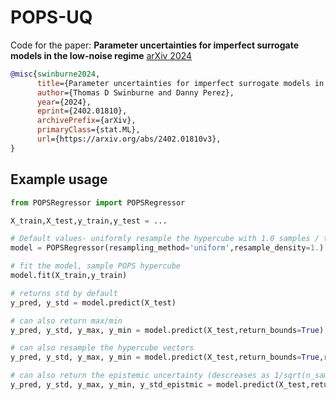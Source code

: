 # POPS-UQ
Code for the paper: 
**Parameter uncertainties for imperfect surrogate models in the low-noise regime**
[arXiv 2024](https://arxiv.org/abs/2402.01810v3)

```bibtex
@misc{swinburne2024,
      title={Parameter uncertainties for imperfect surrogate models in the low-noise regime}, 
      author={Thomas D Swinburne and Danny Perez},
      year={2024},
      eprint={2402.01810},
      archivePrefix={arXiv},
      primaryClass={stat.ML},
      url={https://arxiv.org/abs/2402.01810v3}, 
}
```

## Example usage


```python
from POPSRegressor import POPSRegressor

X_train,X_test,y_train,y_test = ...

# Default values- uniformly resample the hypercube with 1.0 samples / training point
model = POPSRegressor(resampling_method='uniform',resample_density=1.)

# fit the model, sample POPS hypercube
model.fit(X_train,y_train)

# returns std by default
y_pred, y_std = model.predict(X_test)

# can also return max/min 
y_pred, y_std, y_max, y_min = model.predict(X_test,return_bounds=True)

# can also resample the hypercube vectors
y_pred, y_std, y_max, y_min = model.predict(X_test,return_bounds=True,resample=True)

# can also return the epistemic uncertainty (descreases as 1/sqrt(n_samples))
y_pred, y_std, y_max, y_min, y_std_epistmic = model.predict(X_test,return_bounds=True,resample=True,return_epistemic_std=True)
```



